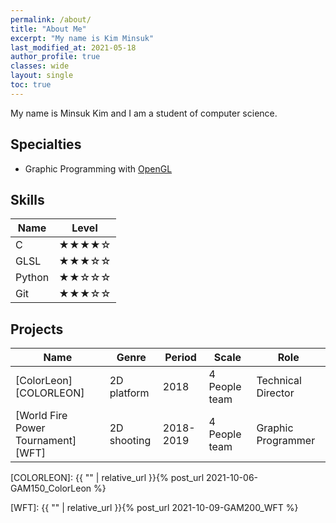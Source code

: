 ```yaml
---
permalink: /about/
title: "About Me"
excerpt: "My name is Kim Minsuk"
last_modified_at: 2021-05-18
author_profile: true
classes: wide
layout: single
toc: true
---
```

My name is Minsuk Kim and I am a student of computer science.

## Specialties
- Graphic Programming with [OpenGL](https://www.opengl.org/)

## Skills

| Name                                        | Level                                           |
| ------------------------------------------- | ----------------------------------------------- |
| C | ★★★★☆ |
| GLSL | ★★★☆☆ |
| Python | ★★☆☆☆ |
| Git | ★★★☆☆ |

## Projects

| Name                       | Genre                 | Period            | Scale        | Role           |
| -------------------------- | --------------------- | ----------------- | ------------ | -------------- |
| [ColorLeon][COLORLEON] | 2D platform | 2018 | 4 People team | Technical Director
| [World Fire Power Tournament][WFT] | 2D shooting | 2018-2019 | 4 People team | Graphic Programmer

[COLORLEON]: {{ "" | relative_url }}{% post_url 2021-10-06-GAM150_ColorLeon %}

[WFT]: {{ "" | relative_url }}{% post_url 2021-10-09-GAM200_WFT %}